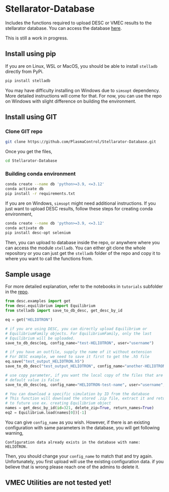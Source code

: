 # Stellarator-Database
Includes the functions required to upload DESC or VMEC results to the stellarator database. You can access the database [here](https://ye2698.mycpanel.princeton.edu/).

This is still a work in progress.

## Install using pip
If you are on Linux, WSL or MacOS, you should be able to install `stelladb` directly from PyPi.
```bash
pip install stelladb
```
You may have difficulty installing on Windows due to `simsopt` dependency. More detailed instructions will come for that. For now, you can use the repo on Windows with slight difference on building the environment.

## Install using GIT

### Clone GIT repo
```bash
git clone https://github.com/PlasmaControl/Stellarator-Database.git
```
Once you get the files,
```bash
cd Stellarator-Database
```

### Building conda environment
```bash
conda create --name db 'python>=3.9, <=3.12'
conda activate db
pip install -r requirements.txt
```

If you are on Windows, `simsopt` might need additional instructions. If you just want to upload DESC results, follow these steps for creating conda environment,
```bash
conda create --name db 'python>=3.9, <=3.12'
conda activate db
pip install desc-opt selenium
```
Then, you can upload to database inside the repo, or anywhere where you can access the module `stelladb`. You can either git clone the whole repository or you can just get the `stelladb` folder of the repo and copy it to where you want to call the functions from.

## Sample usage

For more detailed explanation, refer to the notebooks in `tutorials` subfolder in the [repo](https://github.com/PlasmaControl/Stellarator-Database.git).

```python
from desc.examples import get
from desc.equilibrium import Equilibrium
from stelladb import save_to_db_desc, get_desc_by_id

eq = get("HELIOTRON")

# if you are using DESC, you can directly upload Equilibrium or 
# EquilibriumFamily objects. For EquilibriumFamily, only the last
# Equilibrium will be uploaded.
save_to_db_desc(eq, config_name="test-HELIOTRON", user="username")

# if you have an outfile, supply the name of it without extension
# For DESC example, we need to save it first to get the .h5 file
eq.save("test_output_HELIOTRON.h5")
save_to_db_desc("test_output_HELIOTRON", config_name="another-HELIOTRON", user="username")

# use copy parameter, if you want the local copy of the files that are uploaded
# default value is False
save_to_db_desc(eq, config_name="HELIOTRON-test-name", user="username", copy=True)

# You can download a specific simulation by ID from the database
# This function will download the stored .zip file, extract it and return the file names
# to future use ex. creating Equilibrium object
names = get_desc_by_id(id=321, delete_zip=True, return_names=True)
eq2 = Equilibrium.load(names[0])[-1]  
```

You can give `config_name` as you wish. However, if there is an existing configuration with same parameters in the database, you will get following warning,
```
Configuration data already exists in the database with name: HELIOTRON.
```
Then, you should change your `config_name` to match that and try again. Unfortunately, you first upload will use the existing configuration data. if you believe that is wrong please reach one of the admins to delete it.

## VMEC Utilities are not tested yet!
